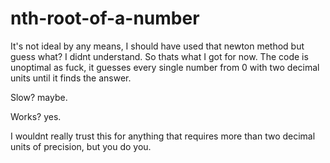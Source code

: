 # nth-root-of-a-number
It's not ideal by any means, I should have used that newton method but guess what? I didnt understand. So thats what I got for now. The code is unoptimal as fuck, it guesses every single number from 0 with two decimal units until it finds the answer.

Slow? maybe.

Works? yes.

I wouldnt really trust this for anything that requires more than two decimal units of precision, but you do you.
